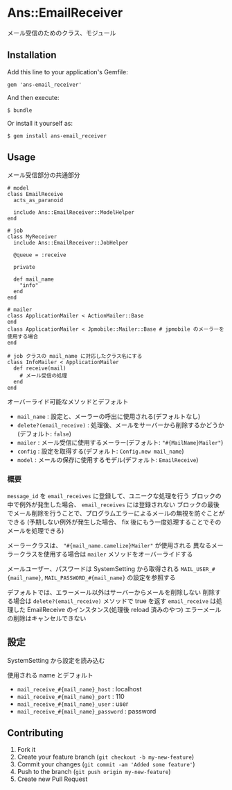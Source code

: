 # Ans::EmailReceiver

メール受信のためのクラス、モジュール

## Installation

Add this line to your application's Gemfile:

    gem 'ans-email_receiver'

And then execute:

    $ bundle

Or install it yourself as:

    $ gem install ans-email_receiver

## Usage

メール受信部分の共通部分

    # model
    class EmailReceive
      acts_as_paranoid

      include Ans::EmailReceiver::ModelHelper
    end

    # job
    class MyReceiver
      include Ans::EmailReceiver::JobHelper

      @queue = :receive

      private

      def mail_name
        "info"
      end
    end

    # mailer
    class ApplicationMailer < ActionMailer::Base
    end
    class ApplicationMailer < Jpmobile::Mailer::Base # jpmobile のメーラーを使用する場合
    end

    # job クラスの mail_name に対応したクラス名にする
    class InfoMailer < ApplicationMailer
      def receive(mail)
        # メール受信の処理
      end
    end

オーバーライド可能なメソッドとデフォルト

* `mail_name` : 設定と、メーラーの呼出に使用される(デフォルトなし)
* `delete?(email_receive)` : 処理後、メールをサーバーから削除するかどうか(デフォルト: `false`)
* `mailer` : メール受信に使用するメーラー(デフォルト: `"#{MailName}Mailer"`)
* `config` : 設定を取得する(デフォルト: `Config.new mail_name`)
* `model` : メールの保存に使用するモデル(デフォルト: `EmailReceive`)

### 概要

`message_id` を `email_receives` に登録して、ユニークな処理を行う
ブロックの中で例外が発生した場合、 `email_receives` には登録されない
ブロックの最後でメール削除を行うことで、プログラムエラーによるメールの無視を防ぐことができる
(予期しない例外が発生した場合、 fix 後にもう一度処理することでそのメールを処理できる)

メーラークラスは、 `"#{mail_name.camelize}Mailer"` が使用される
異なるメーラークラスを使用する場合は `mailer` メソッドをオーバーライドする

メールユーザー、パスワードは SystemSetting から取得される
`MAIL_USER_#{mail_name}`, `MAIL_PASSWORD_#{mail_name}` の設定を参照する

デフォルトでは、エラーメール以外はサーバーからメールを削除しない
削除する場合は `delete?(email_receive)` メソッドで true を返す
`email_receive` は処理した EmailReceive のインスタンス(処理後 reload 済みのやつ)
エラーメールの削除はキャンセルできない


## 設定

SystemSetting から設定を読み込む

使用される name とデフォルト

* `mail_receive_#{mail_name}_host` : localhost
* `mail_receive_#{mail_name}_port` : 110
* `mail_receive_#{mail_name}_user` : user
* `mail_receive_#{mail_name}_password` : password


## Contributing

1. Fork it
2. Create your feature branch (`git checkout -b my-new-feature`)
3. Commit your changes (`git commit -am 'Added some feature'`)
4. Push to the branch (`git push origin my-new-feature`)
5. Create new Pull Request
